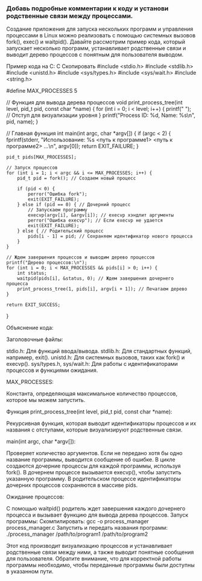 ### Добавь подробные комментарии к коду и установи родственные связи между процессами.

Создание приложения для запуска нескольких программ и управления процессами в Linux можно реализовать с помощью системных вызовов fork(), exec() и waitpid(). Давайте рассмотрим пример кода, который запускает несколько программ, устанавливает родственные связи и выводит дерево процессов с понятным для пользователя выводом.

Пример кода на C:
C
Скопировать
#include <stdio.h>
#include <stdlib.h>
#include <unistd.h>
#include <sys/types.h>
#include <sys/wait.h>
#include <string.h>

#define MAX_PROCESSES 5

// Функция для вывода дерева процессов
void print_process_tree(int level, pid_t pid, const char *name) {
    for (int i = 0; i < level; i++) {
        printf("  "); // Отступ для визуализации уровня
    }
    printf("Process ID: %d, Name: %s\n", pid, name);
}

// Главная функция
int main(int argc, char *argv[]) {
    if (argc < 2) {
        fprintf(stderr, "Использование: %s <путь к программе1> <путь к программе2> ...\n", argv[0]);
        return EXIT_FAILURE;
    }

    pid_t pids[MAX_PROCESSES];

    // Запуск процессов
    for (int i = 1; i < argc && i <= MAX_PROCESSES; i++) {
        pid_t pid = fork(); // Создаем новый процесс

        if (pid < 0) {
            perror("Ошибка fork");
            exit(EXIT_FAILURE);
        } else if (pid == 0) { // Дочерний процесс
            // Запускаем программу
            execvp(argv[i], &argv[i]); // execvp хэндлит аргументы
            perror("Ошибка execvp"); // Если execvp не удается
            exit(EXIT_FAILURE);
        } else { // Родительский процесс
            pids[i - 1] = pid; // Сохраняем идентификатор нового процесса
        }
    }

    // Ждем завершения процессов и выводим дерево процессов
    printf("Дерево процессов:\n");
    for (int i = 0; i < MAX_PROCESSES && pids[i] > 0; i++) {
        int status;
        waitpid(pids[i], &status, 0); // Ждем завершения дочернего процесса
        print_process_tree(1, pids[i], argv[i + 1]); // Печатаем дерево    
    }

    return EXIT_SUCCESS;
}

Объяснение кода:

Заголовочные файлы:

stdio.h: Для функций ввода/вывода.
stdlib.h: Для стандартных функций, например, exit().
unistd.h: Для системных вызовов, таких как fork() и execvp().
sys/types.h, sys/wait.h: Для работы с идентификаторами процессов и функциями ожидания.

MAX_PROCESSES:

Константа, определяющая максимальное количество процессов, которое мы можем запустить.

Функция print_process_tree(int level, pid_t pid, const char *name):

Рекурсивная функция, которая выводит идентификаторы процессов и их названия с отступами, которые визуализируют родственные связи.

main(int argc, char *argv[]):

Проверяет количество аргументов. Если не передано хотя бы одно название программы, выводится сообщение об ошибке.
В цикле создаются дочерние процессы для каждой программы, используя fork(). В дочернем процессе вызывается execvp(), чтобы запустить указанную программу.
В родительском процессе идентификаторы дочерних процессов сохраняются в массиве pids.

Ожидание процессов:

С помощью waitpid() родитель ждет завершения каждого дочернего процесса и вызывает функцию для вывода дерева процессов.
Запуск программы:
Скомпилировать: gcc -o process_manager process_manager.c
Запустить и передать названия программ: ./process_manager /path/to/program1 /path/to/program2

Этот код производит визуализацию процессов и устанавливает родственные связи между ними, а также выводит понятные сообщения для пользователя. Обратите внимание, что для корректной работы программы необходимо, чтобы переданные программы были доступны в указанном пути.